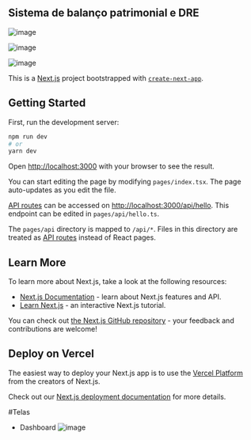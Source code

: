 ## Sistema de balanço patrimonial e DRE

![image](https://user-images.githubusercontent.com/86486202/199177595-6ddd8b6f-e18e-4f15-9414-6267391b100a.png)

![image](https://user-images.githubusercontent.com/86486202/199178002-4070defa-6bd5-43e4-a9b8-287f3c326ee3.png)

![image](https://user-images.githubusercontent.com/86486202/199177960-95b335bd-b10b-489a-9e32-4005fc7c97a7.png)


This is a [Next.js](https://nextjs.org/) project bootstrapped with [`create-next-app`](https://github.com/vercel/next.js/tree/canary/packages/create-next-app).

## Getting Started

First, run the development server:

```bash
npm run dev
# or
yarn dev
```

Open [http://localhost:3000](http://localhost:3000) with your browser to see the result.

You can start editing the page by modifying `pages/index.tsx`. The page auto-updates as you edit the file.

[API routes](https://nextjs.org/docs/api-routes/introduction) can be accessed on [http://localhost:3000/api/hello](http://localhost:3000/api/hello). This endpoint can be edited in `pages/api/hello.ts`.

The `pages/api` directory is mapped to `/api/*`. Files in this directory are treated as [API routes](https://nextjs.org/docs/api-routes/introduction) instead of React pages.

## Learn More

To learn more about Next.js, take a look at the following resources:

- [Next.js Documentation](https://nextjs.org/docs) - learn about Next.js features and API.
- [Learn Next.js](https://nextjs.org/learn) - an interactive Next.js tutorial.

You can check out [the Next.js GitHub repository](https://github.com/vercel/next.js/) - your feedback and contributions are welcome!

## Deploy on Vercel

The easiest way to deploy your Next.js app is to use the [Vercel Platform](https://vercel.com/new?utm_medium=default-template&filter=next.js&utm_source=create-next-app&utm_campaign=create-next-app-readme) from the creators of Next.js.

Check out our [Next.js deployment documentation](https://nextjs.org/docs/deployment) for more details.

#Telas

- Dashboard
![image](https://user-images.githubusercontent.com/86486202/199040542-e652ede6-1d2e-4d04-a0ea-6c461f16f109.png)

